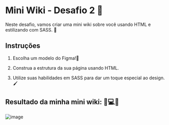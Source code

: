 # Mini Wiki - Desafio 2 🎤

Neste desafio, vamos criar uma mini wiki sobre você usando HTML e estilizando com SASS. 🌟

## Instruções

1. Escolha um modelo do Figma!🎨

2. Construa a estrutura da sua página usando HTML.

3. Utilize suas habilidades em SASS para dar um toque especial ao design. 🖌️


## Resultado da minha mini wiki: 🚀💻✨



![image](https://github.com/user-attachments/assets/a99ad1be-6057-4d0e-9814-975eeba186e6)
